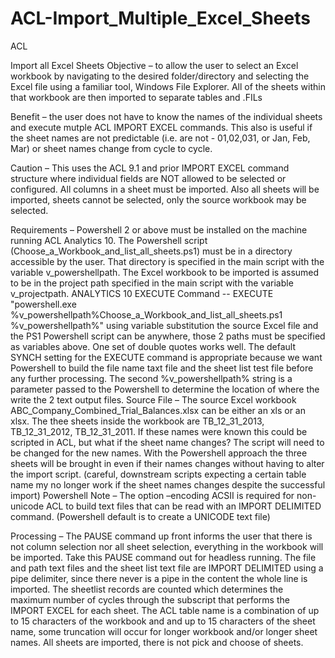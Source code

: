 ACL-Import_Multiple_Excel_Sheets
================================

ACL

Import all Excel Sheets
Objective – to allow the user to select an Excel workbook by navigating to the desired folder/directory and selecting the Excel file using a familiar tool, Windows File Explorer. All of the sheets within that workbook are then imported to separate tables and .FILs

Benefit – the user does not have to know the names of the individual sheets and execute mutple ACL IMPORT EXCEL commands. This also is useful if the sheet names are not predictable (i.e. are not - 01,02,031, or  Jan, Feb, Mar) or sheet names change from cycle to cycle.

Caution – This uses the ACL 9.1 and prior IMPORT EXCEL command structure where individual fields are NOT allowed to be selected or configured.  All columns in a sheet must be imported.  Also all sheets will be imported, sheets cannot be selected, only the source workbook may be selected.

Requirements – Powershell 2 or above must be installed on the machine running ACL Analytics 10. The Powershell script (Choose_a_Workbook_and_list_all_sheets.ps1) must be in a directory accessible by the user. That directory is specified in the main script with the variable v_powershellpath.  The Excel  workbook to be imported is assumed to be in the project path specified in the main script with the variable v_projectpath. 
ANALYTICS 10 EXECUTE Command --        EXECUTE "powershell.exe %v_powershellpath%Choose_a_Workbook_and_list_all_sheets.ps1 %v_powershellpath%" using variable substitution the source Excel file and the PS1 Powershell script can be anywhere, those 2 paths must be specified as variables above. One set of double quotes works well. The default SYNCH setting for the EXECUTE command is appropriate because we want Powershell to build the file name taxt file and the sheet list test file before any further processing. The second %v_powershellpath% string is a parameter passed to the Powershell to determine the location of where the write the 2 text output files.
Source File – The source Excel workbook ABC_Company_Combined_Trial_Balances.xlsx can be either an xls or an xlsx. The thee sheets inside the workbook are TB_12_31_2013, TB_12_31_2012, TB_12_31_2011. If these names were known this could be scripted in ACL, but what if the sheet name changes? The script will need to be changed for the new names. With the Powershell approach the three sheets will be brought in even if their names changes without having to alter the import script. (careful, downstream scripts expecting a certain table name my no longer work if the sheet names changes despite the successful import)
Powershell Note – The option –encoding ACSII is required for non-unicode ACL to build text files that can be read with an IMPORT DELIMITED command. (Powershell default is to create a UNICODE text file)


Processing – The PAUSE command up front informs the user that there is not column selection nor all sheet selection, everything in the workbook will be imported. Take this PAUSE command out for headless running. The file and path text files and the sheet list text file are IMPORT DELIMITED using a pipe delimiter, since there never is a pipe in the content the whole line is imported. The sheetlist records are counted which determines the maximum number of cycles through the subscript that performs the IMPORT EXCEL for each sheet. The ACL table name is a combination of up to 15 characters of the workbook and and up to 15 characters of the sheet name, some truncation will occur for longer workbook and/or longer sheet names. All sheets are imported, there is not pick and choose of sheets.
 

